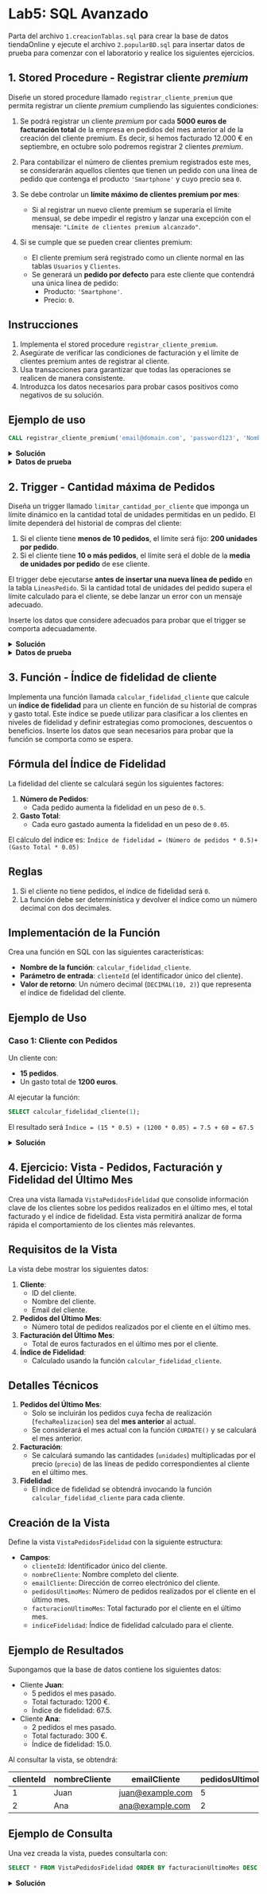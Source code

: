 # Lab5: SQL Avanzado

Parta del archivo `1.creacionTablas.sql` para crear la base de datos tiendaOnline y ejecute el archivo `2.popularBD.sql` para insertar datos de prueba para comenzar con el laboratorio y realice los siguientes ejercicios.

## 1. Stored Procedure - Registrar cliente *premium*
Diseñe un stored procedure llamado `registrar_cliente_premium` que permita registrar un cliente *premium* cumpliendo las siguientes condiciones:

1. Se podrá registrar un cliente *premium* por cada **5000 euros de facturación total** de la empresa en pedidos del mes anterior al de la creación del cliente premium. Es decir, si hemos facturado 12.000 € en septiembre, en octubre solo podremos registrar 2 clientes *premium*.

2. Para contabilizar el número de clientes premium registrados este mes, se considerarán aquellos clientes que tienen un pedido con una línea de pedido que contenga el producto `'Smartphone'` y cuyo precio sea `0`.

3. Se debe controlar un **límite máximo de clientes premium por mes**:
   - Si al registrar un nuevo cliente premium se superaría el límite mensual, se debe impedir el registro y lanzar una excepción con el mensaje:
     `"Límite de clientes premium alcanzado"`.

4. Si se cumple que se pueden crear clientes premium:
   - El cliente premium será registrado como un cliente normal en las tablas `Usuarios` y `Clientes`.
   - Se generará un **pedido por defecto** para este cliente que contendrá una única línea de pedido:
     - Producto: `'Smartphone'`.
     - Precio: `0`.

## Instrucciones
1. Implementa el stored procedure `registrar_cliente_premium`.
2. Asegúrate de verificar las condiciones de facturación y el límite de clientes premium antes de registrar al cliente.
3. Usa transacciones para garantizar que todas las operaciones se realicen de manera consistente.
4. Introduzca los datos necesarios para probar casos positivos como negativos de su solución.

## Ejemplo de uso
```sql
CALL registrar_cliente_premium('email@domain.com', 'password123', 'Nombre Cliente', 'Dirección Cliente', '12345', '1990-01-01');
```
<details>
<summary><b>Solución</b></summary>

  ```sql
   DELIMITER //

CREATE PROCEDURE registrar_cliente_premium(
    IN p_email VARCHAR(255),
    IN p_contrasena VARCHAR(255),
    IN p_nombre VARCHAR(255),
    IN p_direccionEnvio VARCHAR(255),
    IN p_codigoPostal VARCHAR(10),
    IN p_fechaNacimiento DATE
)
BEGIN
    DECLARE v_usuarioId INT;
    DECLARE v_clienteId INT;
    DECLARE v_pedidoId INT;
    DECLARE v_smartphoneId INT;
    DECLARE v_facturacionTotal DECIMAL(10, 2);
    DECLARE v_clientesPremiumPermitidos INT;
    DECLARE v_clientesPremiumRegistrados INT;

    -- Manejo de errores
    DECLARE EXIT HANDLER FOR SQLEXCEPTION
    BEGIN
        ROLLBACK;
        SIGNAL SQLSTATE '45000' SET MESSAGE_TEXT = 'Error al registrar cliente premium';
    END;

    -- Iniciar transacción
    START TRANSACTION;

    -- Calcular la facturación total del mes anterior
    SELECT SUM(lp.precio * lp.unidades)
    INTO v_facturacionTotal
    FROM LineasPedido lp
    JOIN Pedidos p ON lp.pedidoId = p.id
    WHERE MONTH(p.fechaRealizacion) = MONTH(CURDATE()) - 1
    AND YEAR(p.fechaRealizacion) = YEAR(CURDATE());

    IF v_facturacionTotal IS NULL THEN
        SET v_facturacionTotal = 0; -- Si no hay facturación, se considera 0.
    END IF;

    -- Calcular cuántos clientes premium están permitidos
    SET v_clientesPremiumPermitidos = FLOOR(v_facturacionTotal / 5000);

    -- Contar cuántos clientes premium se han registrado este mes
    SELECT COUNT(DISTINCT p.clienteId)
    INTO v_clientesPremiumRegistrados
    FROM Pedidos p
    JOIN LineasPedido lp ON p.id = lp.pedidoId
    JOIN Productos prod ON lp.productoId = prod.id
    WHERE prod.nombre = 'Smartphone' AND lp.precio = 0
    AND MONTH(p.fechaRealizacion) = MONTH(CURDATE())
    AND YEAR(p.fechaRealizacion) = YEAR(CURDATE());

    -- Verificar si se ha alcanzado el límite de clientes premium
    IF v_clientesPremiumRegistrados >= v_clientesPremiumPermitidos THEN
        SIGNAL SQLSTATE '45000' SET MESSAGE_TEXT = 'Límite de clientes premium alcanzado';
    END IF;

    -- Crear el usuario
    INSERT INTO Usuarios (email, contraseña, nombre)
    VALUES (p_email, p_contrasena, p_nombre);

    SET v_usuarioId = LAST_INSERT_ID();

    -- Crear el cliente
    INSERT INTO Clientes (usuarioId, direccionEnvio, codigoPostal, fechaNacimiento)
    VALUES (v_usuarioId, p_direccionEnvio, p_codigoPostal, p_fechaNacimiento);

    SET v_clienteId = LAST_INSERT_ID();

    -- Obtener el ID del producto "Smartphone"
    SELECT id INTO v_smartphoneId
    FROM Productos
    WHERE nombre = 'Smartphone';

    IF v_smartphoneId IS NULL THEN
        SIGNAL SQLSTATE '45000' SET MESSAGE_TEXT = 'El producto "Smartphone" no existe';
    END IF;

    -- Crear el pedido por defecto
    INSERT INTO Pedidos (clienteId, direccionEntrega, fechaRealizacion)
    VALUES (v_clienteId, p_direccionEnvio, CURDATE());

    SET v_pedidoId = LAST_INSERT_ID();

    -- Insertar la línea de pedido con precio 0
    INSERT INTO LineasPedido (pedidoId, productoId, unidades, precio)
    VALUES (v_pedidoId, v_smartphoneId, 1, 0);

    -- Confirmar transacción
    COMMIT;
END//

DELIMITER ;

  ```
</details>

<details>
<summary><b>Datos de prueba</b></summary>

  ```sql
    INSERT INTO Usuarios (email, contraseña, nombre)
VALUES 
('cliente1@example.com', 'password123', 'Cliente Uno'),
('cliente2@example.com', 'password123', 'Cliente Dos'),
('cliente3@example.com', 'password123', 'Cliente Tres');

INSERT INTO Clientes (usuarioId, direccionEnvio, codigoPostal, fechaNacimiento)
VALUES 
(1, 'Calle A, 123', '41001', '1990-05-10'),
(2, 'Calle B, 456', '41002', '1985-08-20'),
(3, 'Calle C, 789', '41003', '2000-12-15');

INSERT INTO Productos (nombre, descripción, precio, tipoProductoId, puedeVenderseAMenores)
VALUES 
('Smartphone', 'Un teléfono inteligente', 800.00, 1, FALSE),
('Auriculares', 'Auriculares Bluetooth', 150.00, 2, TRUE),
('Cargador', 'Cargador rápido USB-C', 50.00, 2, TRUE);

-- Pedidos de Cliente 1 en el mes anterior
INSERT INTO Pedidos (fechaRealizacion, fechaEnvio, direccionEntrega, clienteId)
VALUES 
(DATE_SUB(CURDATE(), INTERVAL 1 MONTH), DATE_SUB(CURDATE(), INTERVAL 25 DAY), 'Calle A, 123', 1),
(DATE_SUB(CURDATE(), INTERVAL 1 MONTH), DATE_SUB(CURDATE(), INTERVAL 20 DAY), 'Calle A, 123', 1);

-- Pedidos de Cliente 2 en el mes anterior
INSERT INTO Pedidos (fechaRealizacion, fechaEnvio, direccionEntrega, clienteId)
VALUES 
(DATE_SUB(CURDATE(), INTERVAL 1 MONTH), DATE_SUB(CURDATE(), INTERVAL 28 DAY), 'Calle B, 456', 2);

-- Líneas de Pedido para Cliente 1
INSERT INTO LineasPedido (pedidoId, productoId, unidades, precio)
VALUES 
(1, 1, 2, 800.00), -- Smartphone x2
(1, 3, 1, 50.00),  -- Cargador x1
(2, 2, 3, 150.00); -- Auriculares x3

-- Líneas de Pedido para Cliente 2
INSERT INTO LineasPedido (pedidoId, productoId, unidades, precio)
VALUES 
(3, 1, 1, 800.00), -- Smartphone x1
(3, 2, 2, 150.00); -- Auriculares x2

  ```
Con estos datos, la llamada al stored procedure con esta sentencia debería fallar, al haber facturado 3200€, ya que se necesitan al menos 5000€ de facturación en el mes anterior para poder registrar un cliente *premium*. Compruébelo haciendo una llamada al ```stored_procedure```.
```sql
CALL registrar_cliente_premium(
    'premium1@example.com',
    'password123',
    'Cliente Premium Uno',
    'Calle Premium, 1',
    '41004',
    '1988-07-25'
);
```
Para probar un caso positivo, habrá que incrementar la facturación del mes anterior:
```sql
-- Incrementar facturación para Cliente 1
INSERT INTO Pedidos (fechaRealizacion, fechaEnvio, direccionEntrega, clienteId)
VALUES (DATE_SUB(CURDATE(), INTERVAL 1 MONTH), DATE_SUB(CURDATE(), INTERVAL 15 DAY), 'Calle A, 123', 1);

INSERT INTO LineasPedido (pedidoId, productoId, unidades, precio)
VALUES (4, 1, 4, 800.00); -- Smartphone x4 (3200 € adicionales)

```
Y, ahora que se ha facturado 6400€ el mes anterior, debería permitir registrar 1 cliente *premium*.
```sql
CALL registrar_cliente_premium(
    'premium1@example.com',
    'password123',
    'Cliente Premium Uno',
    'Calle Premium, 1',
    '41004',
    '1988-07-25'
);
```
Recuerde que puede vaciar todas las tablas truncándolas, y puede ignorar la comprobación de foreign keys con ```SET_FOREIGN_KEY_CHECKS```:
```sql
SET FOREIGN_KEY_CHECKS=0;
TRUNCATE TABLE pedidos;
TRUNCATE TABLE clientes;
TRUNCATE TABLE empleados;
TRUNCATE TABLE lineaspedido;
TRUNCATE TABLE productos;
TRUNCATE TABLE tiposproducto;
TRUNCATE TABLE usuarios;
SET FOREIGN_KEY_CHECKS=0;
```
</details>

## 2. Trigger - Cantidad máxima de Pedidos
Diseña un trigger llamado `limitar_cantidad_por_cliente` que imponga un límite dinámico en la cantidad total de unidades permitidas en un pedido. El límite dependerá del historial de compras del cliente:

1. Si el cliente tiene **menos de 10 pedidos**, el límite será fijo: **200 unidades por pedido**.
2. Si el cliente tiene **10 o más pedidos**, el límite será el doble de la **media de unidades por pedido** de ese cliente.

El trigger debe ejecutarse **antes de insertar una nueva línea de pedido** en la tabla `LineasPedido`. Si la cantidad total de unidades del pedido supera el límite calculado para el cliente, se debe lanzar un error con un mensaje adecuado.

Inserte los datos que considere adecuados para probar que el trigger se comporta adecuadamente.


<details>
<summary><b>Solución</b></summary>

```sql
DELIMITER //

CREATE OR REPLACE TRIGGER limitar_cantidad_por_cliente BEFORE INSERT ON LineasPedido
FOR EACH ROW
BEGIN
    DECLARE clienteId INT DEFAULT NULL;
    DECLARE totalPedidos INT DEFAULT 0;
    DECLARE mediaUnidadesPorPedido DECIMAL(10, 2) DEFAULT 0.0;
    DECLARE limiteUnidades INT DEFAULT 200;
    DECLARE cantidadTotal INT DEFAULT 0;
    DECLARE mensajeError TEXT;

    -- Obtener el cliente asociado al pedido
    SELECT p.clienteId INTO clienteId
    FROM Pedidos p
    WHERE p.id = NEW.pedidoId;

    -- Validar si el cliente asociado al pedido existe
    IF clienteId IS NULL THEN
        SIGNAL SQLSTATE '45000'
        SET MESSAGE_TEXT = 'El pedido no está asociado a un cliente válido.';
    END IF;

    -- Contar el número de pedidos realizados por el cliente
    SELECT COUNT(*) INTO totalPedidos
    FROM Pedidos
    WHERE clienteId = clienteId;

    -- Validar si el cliente tiene pedidos
    IF totalPedidos > 10 THEN
        -- Calcular la media de unidades por pedido del cliente usando LEFT JOIN
        SELECT COALESCE(SUM(lp.unidades), 0) / COUNT(p.id) INTO mediaUnidadesPorPedido
        FROM Pedidos p
        LEFT JOIN LineasPedido lp ON p.id = lp.pedidoId
        WHERE p.clienteId = clienteId;

        -- Establecer el límite de unidades (doble de la media si tiene 10 o más pedidos)
        IF mediaUnidadesPorPedido > 0 THEN
            SET limiteUnidades = FLOOR(mediaUnidadesPorPedido * 2);
        ELSE
            SET limiteUnidades = 200; -- Límite predeterminado si no hay líneas
        END IF;
    ELSE
        -- Si hay menos de 10 pedidos, el límite será el valor predeterminado
        SET limiteUnidades = 200;
    END IF;

    -- Sumar las unidades actuales del pedido
    SELECT SUM(unidades) INTO cantidadTotal
    FROM LineasPedido
    WHERE pedidoId = NEW.pedidoId;

    -- Incluir las unidades de la nueva línea
    SET cantidadTotal = COALESCE(cantidadTotal, 0) + NEW.unidades;

    -- Depuración: Usar una variable intermedia para el mensaje
    IF limiteUnidades = 0 THEN
        SET mensajeError = CONCAT('Error en cálculo: totalPedidos=', totalPedidos, 
                                  ', mediaUnidadesPorPedido=', CAST(mediaUnidadesPorPedido AS CHAR), 
                                  ', limiteUnidades=', CAST(limiteUnidades AS CHAR));
        SIGNAL SQLSTATE '45000'
        SET MESSAGE_TEXT = mensajeError;
    END IF;

    -- Verificar si la cantidad total supera el límite
    IF cantidadTotal > limiteUnidades THEN
        SET mensajeError = CONCAT('El pedido excede el límite de ', CAST(limiteUnidades AS CHAR), ' unidades permitidas para este cliente.');
        SIGNAL SQLSTATE '45000'
        SET MESSAGE_TEXT = mensajeError;
    END IF;
END //

DELIMITER ;


```
</details>
<details>
<summary><b>Datos de prueba</b></summary>

  ```sql
  INSERT INTO Usuarios (email, contraseña, nombre)
VALUES 
('cliente1@example.com', 'password123', 'Cliente Uno'), -- Cliente con más de 10 pedidos
('cliente2@example.com', 'password123', 'Cliente Dos'); -- Cliente con menos de 10 pedidos


INSERT INTO Clientes (usuarioId, direccionEnvio, codigoPostal, fechaNacimiento)
VALUES 
(1, 'Calle A, 123', '41001', '1990-05-10'), -- Cliente 1
(2, 'Calle B, 456', '41002', '1985-08-20'); -- Cliente 2


INSERT INTO TiposProducto (nombre)
VALUES 
('Electrónica');


INSERT INTO Productos (nombre, descripción, precio, tipoProductoId, puedeVenderseAMenores)
VALUES 
('Producto A', 'Descripción A', 100.00, 1, TRUE),
('Producto B', 'Descripción B', 200.00, 1, TRUE);


-- Pedido 1 y su línea de pedido
INSERT INTO Pedidos (fechaRealizacion, direccionEntrega, clienteId)
VALUES (CURDATE(), 'Calle A, 123', 1);

INSERT INTO LineasPedido (pedidoId, productoId, unidades, precio)
VALUES (1, 1, 50, 100.00);

-- Pedido 2 y su línea de pedido
INSERT INTO Pedidos (fechaRealizacion, direccionEntrega, clienteId)
VALUES (CURDATE(), 'Calle A, 123', 1);

INSERT INTO LineasPedido (pedidoId, productoId, unidades, precio)
VALUES (2, 1, 30, 100.00);

-- Pedido 3 y su línea de pedido
INSERT INTO Pedidos (fechaRealizacion, direccionEntrega, clienteId)
VALUES (CURDATE(), 'Calle A, 123', 1);

INSERT INTO LineasPedido (pedidoId, productoId, unidades, precio)
VALUES (3, 1, 40, 100.00);

-- Pedido 4 y su línea de pedido
INSERT INTO Pedidos (fechaRealizacion, direccionEntrega, clienteId)
VALUES (CURDATE(), 'Calle A, 123', 1);

INSERT INTO LineasPedido (pedidoId, productoId, unidades, precio)
VALUES (4, 1, 50, 100.00);

-- Pedido 5 y su línea de pedido
INSERT INTO Pedidos (fechaRealizacion, direccionEntrega, clienteId)
VALUES (CURDATE(), 'Calle A, 123', 1);

INSERT INTO LineasPedido (pedidoId, productoId, unidades, precio)
VALUES (5, 1, 60, 100.00);

-- Pedido 6 y su línea de pedido
INSERT INTO Pedidos (fechaRealizacion, direccionEntrega, clienteId)
VALUES (CURDATE(), 'Calle A, 123', 1);

INSERT INTO LineasPedido (pedidoId, productoId, unidades, precio)
VALUES (6, 1, 70, 100.00);

-- Pedido 7 y su línea de pedido
INSERT INTO Pedidos (fechaRealizacion, direccionEntrega, clienteId)
VALUES (CURDATE(), 'Calle A, 123', 1);

INSERT INTO LineasPedido (pedidoId, productoId, unidades, precio)
VALUES (7, 1, 80, 100.00);

-- Pedido 8 y su línea de pedido
INSERT INTO Pedidos (fechaRealizacion, direccionEntrega, clienteId)
VALUES (CURDATE(), 'Calle A, 123', 1);

INSERT INTO LineasPedido (pedidoId, productoId, unidades, precio)
VALUES (8, 1, 90, 100.00);

-- Pedido 9 y su línea de pedido
INSERT INTO Pedidos (fechaRealizacion, direccionEntrega, clienteId)
VALUES (CURDATE(), 'Calle A, 123', 1);

INSERT INTO LineasPedido (pedidoId, productoId, unidades, precio)
VALUES (9, 1, 100, 100.00);

-- Pedido 10 y su línea de pedido
INSERT INTO Pedidos (fechaRealizacion, direccionEntrega, clienteId)
VALUES (CURDATE(), 'Calle A, 123', 1);

INSERT INTO LineasPedido (pedidoId, productoId, unidades, precio)
VALUES (10, 1, 100, 100.00);

-- Pedido 11 sin línea inicial
INSERT INTO Pedidos (fechaRealizacion, direccionEntrega, clienteId)
VALUES (CURDATE(), 'Calle A, 123', 1);


-- Pedido 12 del cliente 2 y su línea de pedido
INSERT INTO Pedidos (fechaRealizacion, direccionEntrega, clienteId)
VALUES (CURDATE(), 'Calle B, 456', 2);

INSERT INTO LineasPedido (pedidoId, productoId, unidades, precio)
VALUES (12, 1, 50, 100.00);

  ```
### Caso de prueba 1 - Caso Positivo: Cliente con más de 10 pedidos

Este caso de prueba tiene una media de unidades de ```65```, con lo que el límite es ```130```, y la línea no lo excede.
```sql
INSERT INTO LineasPedido (pedidoId, productoId, unidades, precio)
VALUES (11, 2, 50, 200.00); -- Línea válida con 50 unidades

```

### Caso de prueba 2 - Caso Negativo: Cliente con más de 10 pedidos

Este caso de prueba tiene una media de unidades de ```65```, con lo que el límite es ```130```, y la línea lo excede (50 anterior + 100 actual).
```sql
INSERT INTO LineasPedido (pedidoId, productoId, unidades, precio)
VALUES (11, 1, 100, 200.00); -- Línea válida con 100 unidades

```

</details>

## 3. Función - Índice de fidelidad de cliente

Implementa una función llamada `calcular_fidelidad_cliente` que calcule un **índice de fidelidad** para un cliente en función de su historial de compras y gasto total. Este índice se puede utilizar para clasificar a los clientes en niveles de fidelidad y definir estrategias como promociones, descuentos o beneficios. Inserte los datos que sean necesarios para probar que la función se comporta como se espera.

## Fórmula del Índice de Fidelidad
La fidelidad del cliente se calculará según los siguientes factores:
1. **Número de Pedidos**:
   - Cada pedido aumenta la fidelidad en un peso de `0.5`.
2. **Gasto Total**:
   - Cada euro gastado aumenta la fidelidad en un peso de `0.05`.

El cálculo del índice es:
```Índice de fidelidad = (Número de pedidos * 0.5)+(Gasto Total * 0.05)```


## Reglas
1. Si el cliente no tiene pedidos, el índice de fidelidad será `0`.
3. La función debe ser determinística y devolver el índice como un número decimal con dos decimales.

## Implementación de la Función
Crea una función en SQL con las siguientes características:
- **Nombre de la función**: `calcular_fidelidad_cliente`.
- **Parámetro de entrada**: `clienteId` (el identificador único del cliente).
- **Valor de retorno**: Un número decimal (`DECIMAL(10, 2)`) que representa el índice de fidelidad del cliente.

## Ejemplo de Uso

### Caso 1: Cliente con Pedidos
Un cliente con:
- **15 pedidos**.
- Un gasto total de **1200 euros**.

Al ejecutar la función:
```sql
SELECT calcular_fidelidad_cliente(1);
```
El resultado será ```Índice = (15 * 0.5) + (1200 * 0.05) = 7.5 + 60 = 67.5```

<details>
<summary><b>Solución</b></summary>

```sql
DELIMITER //

CREATE FUNCTION calcular_fidelidad_cliente(clienteId INT)
RETURNS DECIMAL(10, 2)
DETERMINISTIC
BEGIN
    DECLARE numeroPedidos INT;
    DECLARE gastoTotal DECIMAL(10, 2);
    DECLARE indiceFidelidad DECIMAL(10, 2);

    -- Obtener el número de pedidos del cliente
    SELECT COUNT(*) INTO numeroPedidos
    FROM Pedidos
    WHERE clienteId = clienteId;

    -- Obtener el gasto total del cliente
    SELECT COALESCE(SUM(lp.unidades * lp.precio), 0) INTO gastoTotal
    FROM LineasPedido lp
    JOIN Pedidos p ON lp.pedidoId = p.id
    WHERE p.clienteId = clienteId;

    -- Calcular el índice de fidelidad
    SET indiceFidelidad = (numeroPedidos * 0.5) + (gastoTotal * 0.05);

    RETURN indiceFidelidad;
END//

DELIMITER ;


```
</details>

## 4. Ejercicio: Vista - Pedidos, Facturación y Fidelidad del Último Mes

Crea una vista llamada `VistaPedidosFidelidad` que consolide información clave de los clientes sobre los pedidos realizados en el último mes, el total facturado y el índice de fidelidad. Esta vista permitirá analizar de forma rápida el comportamiento de los clientes más relevantes.

## Requisitos de la Vista
La vista debe mostrar los siguientes datos:
1. **Cliente**:
   - ID del cliente.
   - Nombre del cliente.
   - Email del cliente.
2. **Pedidos del Último Mes**:
   - Número total de pedidos realizados por el cliente en el último mes.
3. **Facturación del Último Mes**:
   - Total de euros facturados en el último mes por el cliente.
4. **Índice de Fidelidad**:
   - Calculado usando la función `calcular_fidelidad_cliente`.

## Detalles Técnicos
1. **Pedidos del Último Mes**:
   - Solo se incluirán los pedidos cuya fecha de realización (`fechaRealizacion`) sea del **mes anterior** al actual.
   - Se considerará el mes actual con la función `CURDATE()` y se calculará el mes anterior.
2. **Facturación**:
   - Se calculará sumando las cantidades (`unidades`) multiplicadas por el precio (`precio`) de las líneas de pedido correspondientes al cliente en el último mes.
3. **Fidelidad**:
   - El índice de fidelidad se obtendrá invocando la función `calcular_fidelidad_cliente` para cada cliente.

## Creación de la Vista
Define la vista `VistaPedidosFidelidad` con la siguiente estructura:
- **Campos**:
  - `clienteId`: Identificador único del cliente.
  - `nombreCliente`: Nombre completo del cliente.
  - `emailCliente`: Dirección de correo electrónico del cliente.
  - `pedidosUltimoMes`: Número de pedidos realizados por el cliente en el último mes.
  - `facturacionUltimoMes`: Total facturado por el cliente en el último mes.
  - `indiceFidelidad`: Índice de fidelidad calculado para el cliente.

## Ejemplo de Resultados

Supongamos que la base de datos contiene los siguientes datos:

- Cliente **Juan**:
  - 5 pedidos el mes pasado.
  - Total facturado: 1200 €.
  - Índice de fidelidad: 67.5.
- Cliente **Ana**:
  - 2 pedidos el mes pasado.
  - Total facturado: 300 €.
  - Índice de fidelidad: 15.0.

Al consultar la vista, se obtendrá:

| clienteId | nombreCliente | emailCliente        | pedidosUltimoMes | facturacionUltimoMes | indiceFidelidad |
|-----------|---------------|---------------------|------------------|----------------------|-----------------|
| 1         | Juan          | juan@example.com    | 5                | 1200.00             | 67.50           |
| 2         | Ana           | ana@example.com     | 2                | 300.00              | 15.00           |

## Ejemplo de Consulta
Una vez creada la vista, puedes consultarla con:
```sql
SELECT * FROM VistaPedidosFidelidad ORDER BY facturacionUltimoMes DESC;
```

<details>
<summary><b>Solución</b></summary>

```sql
CREATE OR REPLACE VIEW VistaPedidosFidelidad AS
SELECT 
    c.id AS clienteId,
    u.nombre AS nombreCliente,
    u.email AS emailCliente,
    COUNT(DISTINCT p.id) AS pedidosUltimoMes,
    COALESCE(SUM(lp.unidades * lp.precio), 0) AS facturacionUltimoMes,
    calcular_fidelidad_cliente(c.id) AS indiceFidelidad
FROM 
    Clientes c
JOIN 
    Usuarios u ON c.usuarioId = u.id
LEFT JOIN 
    Pedidos p ON c.id = p.clienteId AND MONTH(p.fechaRealizacion) = MONTH(CURDATE()) - 1 AND YEAR(p.fechaRealizacion) = YEAR(CURDATE())
LEFT JOIN 
    LineasPedido lp ON p.id = lp.pedidoId
GROUP BY 
    c.id, u.nombre, u.email;

```
</details>
